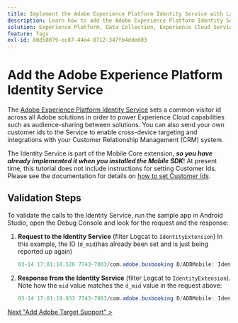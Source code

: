 ```yaml
---
title: Implement the Adobe Experience Platform Identity Service with Launch
description: Learn how to add the Adobe Experience Platform Identity Service extension and use the Set Customer IDs action to collect customer ids. This lesson is part of the Implementing the Experience Cloud in Mobile Android Applications tutorial.
solution: Experience Platform, Data Collection, Experience Cloud Services
feature: Tags
exl-id: 80d58079-ec87-44e4-8712-347fb4dde603
---
```

# Add the Adobe Experience Platform Identity Service

The [Adobe Experience Platform Identity Service](https://experienceleague.adobe.com/docs/id-service/using/home.html) sets a common visitor id across all Adobe solutions in order to power Experience Cloud capabilities such as audience-sharing between solutions.  You can also send your own customer ids to the Service to enable cross-device targeting and integrations with your Customer Relationship Management (CRM) system.

The Identity Service is part of the Mobile Core extension, ***so you have already implemented it when you installed the Mobile SDK***! At present time, this tutorial does not include instructions for setting Customer Ids. Please see the documentation for details on [how to set Customer Ids](https://aep-sdks.gitbook.io/docs/using-mobile-extensions/mobile-core/identity/identity-api-reference).


## Validation Steps

To validate the calls to the Identity Service, run the sample app in Android Studio, open the Debug Console and look for the request and the response:

1. **Request to the Identity Service** (filter Logcat to `IdentityExtension`) In this example, the ID (`d_mid`)has already been set and is just being reported up again)

    ```java
    03-14 17:01:18.526 7743-7803/com.adobe.busbooking D/ADBMobile: IdentityExtension - Sending request (https://dpm.demdex.net/id?d_mid=59651426340521082405908216148091920022&d_ver=2&d_orgid=7ABB3E6A5A7491460A495D61%40AdobeOrg)
    ```

1. **Response from the Identity Service** (filter Logcat to `IdentityExtension`). Note how the `mid` value matches the `d_mid` value in the request above:

    ```java
    03-14 17:01:19.033 7743-7803/com.adobe.busbooking D/ADBMobile: IdentityExtension - Received ID response (mid: 59651426340521082405908216148091920022, blob: j8Odv6LonN4r3an7LhD3WZrU1bUpAkFkkiY1ncBR96t2PTI, hint: 9, ttl: 604800
    ```

[Next "Add Adobe Target Support" >](target.md)
